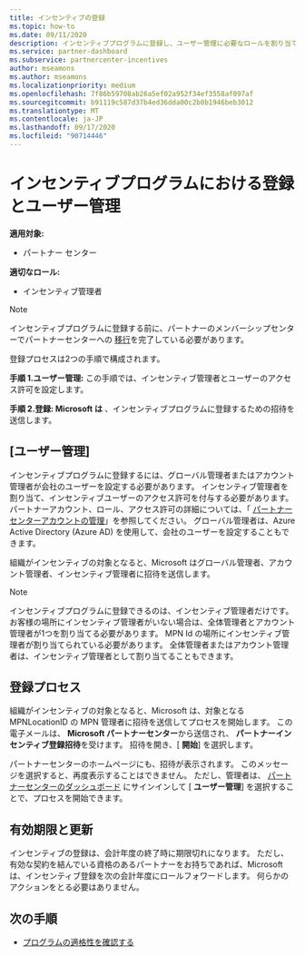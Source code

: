 ```yaml
---
title: インセンティブの登録
ms.topic: how-to
ms.date: 09/11/2020
description: インセンティブプログラムに登録し、ユーザー管理に必要なロールを割り当てます。
ms.service: partner-dashboard
ms.subservice: partnercenter-incentives
author: mseamons
ms.author: mseamons
ms.localizationpriority: medium
ms.openlocfilehash: 7f86b59708ab26a5ef02a952f34ef3558af097af
ms.sourcegitcommit: b91119c587d37b4ed36dda00c2b0b1946beb3012
ms.translationtype: MT
ms.contentlocale: ja-JP
ms.lasthandoff: 09/17/2020
ms.locfileid: "90714446"
---
```

# <a name="enrollment-and-user-management-in-the-incentives-program"></a>インセンティブプログラムにおける登録とユーザー管理

**適用対象:**

- パートナー センター

**適切なロール:**

- インセンティブ管理者

>[!NOTE]
>インセンティブプログラムに登録する前に、パートナーのメンバーシップセンターでパートナーセンターへの [移行](prepare-pmc-pc-migration.md)を完了している必要があります。

登録プロセスは2つの手順で構成されます。

**手順 1.ユーザー管理:** この手順では、インセンティブ管理者とユーザーのアクセス許可を設定します。

**手順 2.登録: Microsoft は** 、インセンティブプログラムに登録するための招待を送信します。

## <a name="user-management"></a>[ユーザー管理]

インセンティブプログラムに登録するには、グローバル管理者またはアカウント管理者が会社のユーザーを設定する必要があります。 インセンティブ管理者を割り当て、インセンティブユーザーのアクセス許可を付与する必要があります。 パートナーアカウント、ロール、アクセス許可の詳細については、「 [パートナーセンターアカウントの管理](partner-center-account-setup.md)」を参照してください。 グローバル管理者は、Azure Active Directory (Azure AD) を使用して、会社のユーザーを設定することもできます。

組織がインセンティブの対象となると、Microsoft はグローバル管理者、アカウント管理者、インセンティブ管理者に招待を送信します。

>[!NOTE]
>インセンティブプログラムに登録できるのは、インセンティブ管理者だけです。 お客様の場所にインセンティブ管理者がいない場合は、全体管理者とアカウント管理者が1つを割り当てる必要があります。 MPN Id の場所にインセンティブ管理者が割り当てられている必要があります。 全体管理者またはアカウント管理者は、インセンティブ管理者として割り当てることもできます。

## <a name="enrollment-process"></a>登録プロセス

組織がインセンティブの対象となると、Microsoft は、対象となる MPNLocationID の MPN 管理者に招待を送信してプロセスを開始します。 この電子メールは、 **Microsoft パートナーセンター**から送信され、 **パートナーインセンティブ登録招待**を受けます。 招待を開き、[ **開始**] を選択します。

パートナーセンターのホームページにも、招待が表示されます。 このメッセージを選択すると、再度表示することはできません。 ただし、管理者は、 [パートナーセンターのダッシュボード](https://partner.microsoft.com/dashboard/) にサインインして [ **ユーザー管理**] を選択することで、プロセスを開始できます。

## <a name="expiration-and-renewal"></a>有効期限と更新

インセンティブの登録は、会計年度の終了時に期限切れになります。 ただし、有効な契約を結んでいる資格のあるパートナーをお持ちであれば、Microsoft は、インセンティブ登録を次の会計年度にロールフォワードします。 何らかのアクションをとる必要はありません。

## <a name="next-steps"></a>次の手順

- [プログラムの適格性を確認する](incentives-determined-your-program-eligibility.md)
